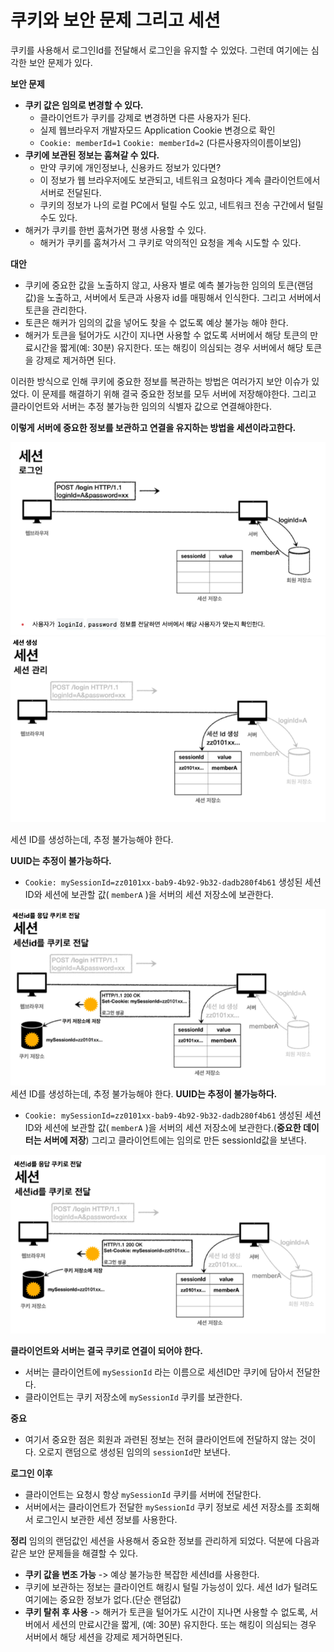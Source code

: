 # 쿠키와 보안 문제 그리고 세션
쿠키를 사용해서 로그인Id를 전달해서 로그인을 유지할 수 있었다. 그런데 여기에는 심각한 보안 문제가 있다.

**보안 문제**
- **쿠키 값은 임의로 변경할 수 있다.**
	- 클라이언트가 쿠키를 강제로 변경하면 다른 사용자가 된다.
	- 실제 웹브라우저 개발자모드 Application Cookie 변경으로 확인
	- `Cookie: memberId=1` `Cookie: memberId=2` (다른사용자의이름이보임)
- **쿠키에 보관된 정보는 훔쳐갈 수 있다.**
	- 만약 쿠키에 개인정보나, 신용카드 정보가 있다면?
	- 이 정보가 웹 브라우저에도 보관되고, 네트워크 요청마다 계속 클라이언트에서 서버로 전달된다.
	- 쿠키의 정보가 나의 로컬 PC에서 털릴 수도 있고, 네트워크 전송 구간에서 털릴 수도 있다.
- 해커가 쿠키를 한번 훔쳐가면 평생 사용할 수 있다.
	- 해커가 쿠키를 훔쳐가서 그 쿠키로 악의적인 요청을 계속 시도할 수 있다.

**대안**
- 쿠키에 중요한 값을 노출하지 않고, 사용자 별로 예측 불가능한 임의의 토큰(랜덤 값)을 노출하고, 서버에서 토큰과 사용자 id를 매핑해서 인식한다. 그리고 서버에서 토큰을 관리한다.
- 토큰은 해커가 임의의 값을 넣어도 찾을 수 없도록 예상 불가능 해야 한다.
- 해커가 토큰을 털어가도 시간이 지나면 사용할 수 없도록 서버에서 해당 토큰의 만료시간을 짧게(예: 30분) 유지한다. 또는 해킹이 의심되는 경우 서버에서 해당 토큰을 강제로 제거하면 된다.

이러한 방식으로 인해 쿠키에 중요한 정보를 복관하는 방법은 여러가지 보안 이슈가 있었다. 이 문제를 해결하기 위해 결국 중요한 정보를 모두 서버에 저장해야한다. 그리고 클라이언트와 서버는 추정 불가능한 임의의 식별자 값으로 연결해야한다.

**이렇게 서버에 중요한 정보를 보관하고 연결을 유지하는 방법을 세션이라고한다.**

![img_1.png](img_1.png)
![img_2.png](img_2.png)

세션 ID를 생성하는데, 추정 불가능해야 한다.

**UUID는 추정이 불가능하다.**

- `Cookie: mySessionId=zz0101xx-bab9-4b92-9b32-dadb280f4b61`
  생성된 세션 ID와 세션에 보관할 값( `memberA` )을 서버의 세션 저장소에 보관한다.

![img_3.png](img_3.png)
세션 ID를 생성하는데, 추정 불가능해야 한다.
**UUID는 추정이 불가능하다.**
- `Cookie: mySessionId=zz0101xx-bab9-4b92-9b32-dadb280f4b61`
  생성된 세션 ID와 세션에 보관할 값( `memberA` )을 서버의 세션 저장소에 보관한다.(**중요한 데이터는 서버에 저장**) 그리고 클라이언트에는 임의로 만든 sessionId값을 보낸다.

![img_4.png](img_4.png)


**클라이언트와 서버는 결국 쿠키로 연결이 되어야 한다.**
- 서버는 클라이언트에 `mySessionId` 라는 이름으로 세션ID만 쿠키에 담아서 전달한다.
- 클라이언트는 쿠키 저장소에 `mySessionId` 쿠키를 보관한다.

**중요**
- 여기서 중요한 점은 회원과 과련된 정보는 전혀 클라이언트에 전달하지 않는 것이다. 오로지 랜덤으로 생성된 임의의 `sessionId`만 보낸다.


**로그인 이후**
- 클라이언트는 요청시 항상 `mySessionId` 쿠키를 서버에 전달한다.
- 서버에서는 클라이언트가 전달한 `mySessionId` 쿠키 정보로 세션 저장소를 조회해서 로그인시 보관한 세션 정보를 사용한다.

**정리**
임의의 랜덤값인 세션을 사용해서 중요한 정보를 관리하게 되었다. 덕분에 다음과 같은 보안 문제들을 해결할 수 있다.
- **쿠키 값을 변조 가능** -> 예상 불가능한 복잡한 세션Id를 사용한다.
- 쿠키에 보관하는 정보는 클라이언트 해킹시 털릴 가능성이 있다. 세션 Id가 털려도 여기에는 중요한 정보가 없다.(단순 랜덤값)
- **쿠키 탈취 후 사용** -> 해커가 토큰을 털어가도 시간이 지나면 사용할 수 없도록, 서버에서 세션의 만료시간을 짧게, (예: 30분) 유지한다. 또는 해킹이 의심되는 경우 서버에서 해당 세션을 강제로 제거하면된다.

